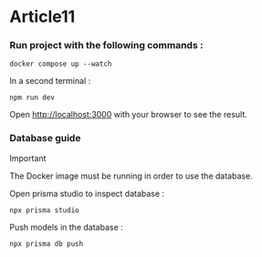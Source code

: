 # Article11

### Run project with the following commands :

```
docker compose up --watch
```

In a second terminal :

```
npm run dev
```

Open [http://localhost:3000](http://localhost:3000) with your browser to see the result.

### Database guide

> [!IMPORTANT]  
> The Docker image must be running in order to use the database.

Open prisma studio to inspect database :

```
npx prisma studio
```
Push models in the database :

```
npx prisma db push
```